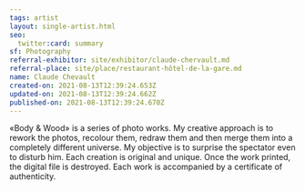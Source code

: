 ```yaml
---
tags: artist
layout: single-artist.html
seo:
  twitter:card: summary
sf: Photography
referral-exhibitor: site/exhibitor/claude-chervault.md
referral-place: site/place/restaurant-hôtel-de-la-gare.md
name: Claude Chevault
created-on: 2021-08-13T12:39:24.653Z
updated-on: 2021-08-13T12:39:24.662Z
published-on: 2021-08-13T12:39:24.670Z
---
```

<!--StartFragment-->

«Body & Wood» is a series of photo works. My creative approach is to rework the photos, recolour them, redraw them and then merge them into a completely different universe. My objective is to surprise the spectator even to disturb him. Each creation is original and unique. Once the work printed, the digital file is destroyed. Each work is accompanied by a certificate of authenticity.



<!--EndFragment-->